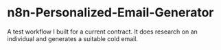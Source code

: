 # n8n-Personalized-Email-Generator
A test workflow I built for a current contract. It does research on an individual and generates a suitable cold email.
